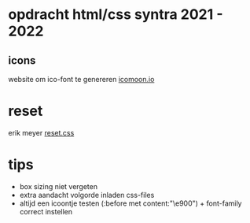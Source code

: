 # opdracht html/css syntra 2021 - 2022

## icons

website om ico-font te genereren [icomoon.io](https://icomoon.io)

# reset

erik meyer [reset.css](https://meyerweb.com/eric/tools/css/reset/)

# tips

- box sizing niet vergeten
- extra aandacht volgorde inladen css-files
- altijd een icoontje testen (:before met content:"\e900") + font-family correct instellen
